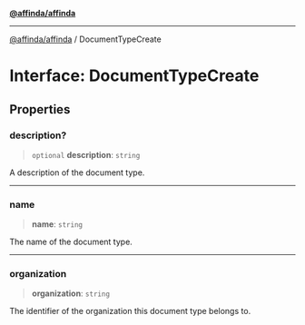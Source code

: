 [**@affinda/affinda**](../README.md)

***

[@affinda/affinda](../globals.md) / DocumentTypeCreate

# Interface: DocumentTypeCreate

## Properties

### description?

> `optional` **description**: `string`

A description of the document type.

***

### name

> **name**: `string`

The name of the document type.

***

### organization

> **organization**: `string`

The identifier of the organization this document type belongs to.
